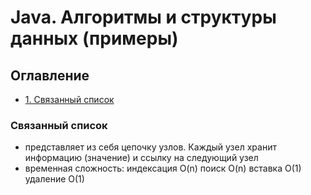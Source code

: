 # Java. Алгоритмы и структуры данных (примeры)

## Оглавление

- [1. Связанный список](#Связанный-список)


### Связанный список
- представляет из себя цепочку узлов. Каждый узел хранит информацию (значение) и ссылку на следующий узел
- временная сложность:
  индексация    O(n)
  поиск O(n)
  вставка   O(1)
  удаление  O(1)
